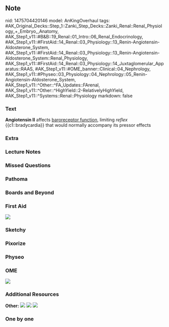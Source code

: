 ## Note
nid: 1475704420146
model: AnKingOverhaul
tags: #AK_Original_Decks::Step_1::Zanki_Step_Decks::Zanki_Renal::Renal_Physiology_+_Embryo,_Anatomy, #AK_Step1_v11::#B&B::19_Renal::01_Intro::06_Renal_Endocrinology, #AK_Step1_v11::#FirstAid::14_Renal::03_Physiology::13_Renin-Angiotensin-Aldosterone_System, #AK_Step1_v11::#FirstAid::14_Renal::03_Physiology::13_Renin-Angiotensin-Aldosterone_System::Renal_Physiology, #AK_Step1_v11::#FirstAid::14_Renal::03_Physiology::14_Juxtaglomerular_Apparatus::RAAS, #AK_Step1_v11::#OME_banner::Clinical::04_Nephrology, #AK_Step1_v11::#Physeo::03_Physiology::04_Nephrology::05_Renin-Angiotensin-Aldosterone_System, #AK_Step1_v11::^Other::^FA_Updates::FArenal, #AK_Step1_v11::^Other::^HighYield::2-RelativelyHighYield, #AK_Step1_v11::^Systems::Renal::Physiology
markdown: false

### Text
<div>
  <b>Angiotensin II</b> affects <u>baroreceptor function</u>,
  limiting <i>reflex</i> {{c1::bradycardia}} that would normally
  accompany its pressor effects
</div>

### Extra


### Lecture Notes


### Missed Questions


### Pathoma


### Boards and Beyond


### First Aid
<img src="tmpC5KiXw.png">

### Sketchy


### Pixorize


### Physeo


### OME
<div class="ome-widget">
  <a href=
  "https://onlinemeded.org/spa/nephrology?ref=anki"><img src=
  "_OME_AnkiFlashcards_Topic_4.png"></a>
</div>

### Additional Resources
<b>Other:</b> <img src="tmp5w1vRX.png"> <img src="tmpegePIg.png">
<img src="tmpT6mPCq.png">

### One by one

